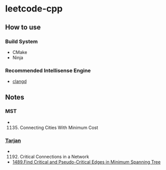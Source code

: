 # leetcode-cpp

## How to use

### Build System

* CMake
* Ninja

### Recommended Intellisense Engine

* [clangd](https://clangd.llvm.org)

## Notes

### MST
* 1135. Connecting Cities With Minimum Cost

### [Tarjan](docs/Tarjan.md)
* 1192. Critical Connections in a Network
* [1489.Find Critical and Pseudo-Critical Edges in Minimum Spanning Tree](docs/1489.findCriticalAndPseudoCriticalEdgesInMinimumSpanningTree.md#top)